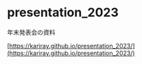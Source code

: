 # presentation_2023

年末発表会の資料

[https://kariray.github.io/presentation_2023/](https://kariray.github.io/presentation_2023/)
